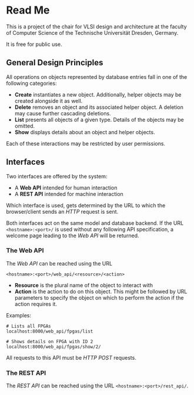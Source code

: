 # Read Me

This is a project of the chair for VLSI design and architecture
at the faculty of Computer Science
of the Technische Universität Dresden, Germany.

It is free for public use.

## General Design Principles

All operations on objects represented by database entries fall in one
of the following categories:

* **Create** instantiates a new object.
Additionally, helper objects may be created alongside it as well.
* **Delete** removes an object and its associated helper object.
A deletion may cause further cascading deletions.
* **List** presents all objects of a given type.
Details of the objects may be omitted.
* **Show** displays details about an object and helper objects.

Each of these interactions may be restricted by user permissions.

## Interfaces

Two interfaces are offered by the system:
* A **Web API** intended for human interaction
* A **REST API** intended for machine interaction

Which interface is used, gets determined by the URL
to which the browser/client sends an _HTTP_ request is sent.

Both interfaces act on the same model and database backend.
If the URL `<hostname>:<port>/` is used without any following API
specification, a welcome page leading to the _Web API_ will be
returned.

### The Web API

The _Web API_ can be reached using the URL
```
<hostname>:<port>/web_api/<resource>/<action>
```

* **Resource** is the plural name of the object to interact with
* **Action** is the action to do on this object. This might be followed
by URL parameters to specify the object on which to perform the action
if the action requires it.

Examples:
```
# Lists all FPGAs
localhost:8000/web_api/fpgas/list

# Shows details on FPGA with ID 2
localhost:8000/web_api/fpgas/show/2/
```


All requests to this API must be _HTTP_ _POST_ requests.

### The REST API
The _REST API_ can be reached using the URL `<hostname>:<port>/rest_api/`.